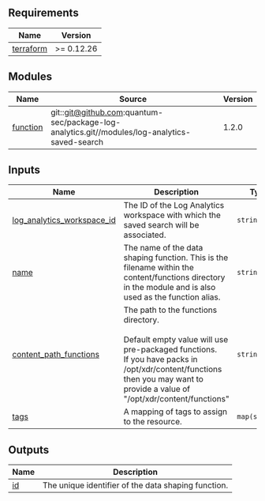 <!-- BEGIN_TF_DOCS -->
## Requirements

| Name | Version |
|------|---------|
| <a name="requirement_terraform"></a> [terraform](#requirement\_terraform) | >= 0.12.26 |

## Modules

| Name | Source | Version |
|------|--------|---------|
| <a name="module_function"></a> [function](#module\_function) | git::git@github.com:quantum-sec/package-log-analytics.git//modules/log-analytics-saved-search | 1.2.0 |

## Inputs

| Name | Description | Type | Default | Required |
|------|-------------|------|---------|:--------:|
| <a name="input_log_analytics_workspace_id"></a> [log\_analytics\_workspace\_id](#input\_log\_analytics\_workspace\_id) | The ID of the Log Analytics workspace with which the saved search will be associated. | `string` | n/a | yes |
| <a name="input_name"></a> [name](#input\_name) | The name of the data shaping function. This is the filename within the content/functions directory in the module and is also used as the function alias. | `string` | n/a | yes |
| <a name="input_content_path_functions"></a> [content\_path\_functions](#input\_content\_path\_functions) | The path to the functions directory.<br><br>Default empty value will use pre-packaged functions.<br>If you have packs in /opt/xdr/content/functions then you may want to provide a value of "/opt/xdr/content/functions" | `string` | `""` | no |
| <a name="input_tags"></a> [tags](#input\_tags) | A mapping of tags to assign to the resource. | `map(string)` | `{}` | no |

## Outputs

| Name | Description |
|------|-------------|
| <a name="output_id"></a> [id](#output\_id) | The unique identifier of the data shaping function. |
<!-- END_TF_DOCS -->
